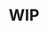 ---
title: WIP
description: A description of this category
image:

# Badge style
style:
    background: "#6666f3"
    color: "#fff"
---